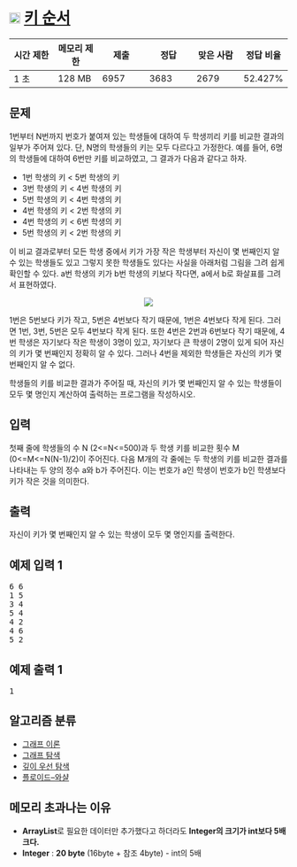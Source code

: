 # <img src="https://d2gd6pc034wcta.cloudfront.net/tier/12.svg" class="solvedac-tier" style="user-select: auto;" width="20px"> [키 순서](https://www.acmicpc.net/problem/2458)
<div class="col-md-12" style="user-select: auto;">
			<div class="table-responsive" style="user-select: auto;">
				<table class="table" id="problem-info" style="user-select: auto;">
				<thead style="user-select: auto;">
				<tr style="user-select: auto;">
									<th style="width: 16%; user-select: auto;">시간 제한</th>
					<th style="width: 16%; user-select: auto;">메모리 제한</th>
					<th style="width: 17%; user-select: auto;">제출</th>
					<th style="width: 17%; user-select: auto;">정답</th>
					<th style="width: 17%; user-select: auto;">맞은 사람</th>
					<th style="width: 17%; user-select: auto;">정답 비율</th>
								</tr>
				</thead>
				<tbody style="user-select: auto;">
				<tr style="user-select: auto;">
				<td style="user-select: auto;">1 초</td>
				<td style="user-select: auto;">128 MB</td>
									<td style="user-select: auto;">6957</td>
					<td style="user-select: auto;">3683</td>
					<td style="user-select: auto;">2679</td>
					<td style="user-select: auto;">52.427%</td>
								</tr>
				</tbody>
				</table>
			</div>
		</div>
		
## 문제
1번부터 N번까지 번호가 붙여져 있는 학생들에 대하여 두 학생끼리 키를 비교한 결과의 일부가 주어져 있다. 단, N명의 학생들의 키는 모두 다르다고 가정한다. 예를 들어, 6명의 학생들에 대하여 6번만 키를 비교하였고, 그 결과가 다음과 같다고 하자. 

- 1번 학생의 키 < 5번 학생의 키
- 3번 학생의 키 < 4번 학생의 키
- 5번 학생의 키 < 4번 학생의 키
- 4번 학생의 키 < 2번 학생의 키
- 4번 학생의 키 < 6번 학생의 키
- 5번 학생의 키 < 2번 학생의 키

이 비교 결과로부터 모든 학생 중에서 키가 가장 작은 학생부터 자신이 몇 번째인지 알 수 있는 학생들도 있고 그렇지 못한 학생들도 있다는 사실을 아래처럼 그림을 그려 쉽게 확인할 수 있다. a번 학생의 키가 b번 학생의 키보다 작다면, a에서 b로 화살표를 그려서 표현하였다. 

<p align="center">
  <img src ="https://www.acmicpc.net/upload/images/ccc.png">
</p>

1번은 5번보다 키가 작고, 5번은 4번보다 작기 때문에, 1번은 4번보다 작게 된다. 그러면 1번, 3번, 5번은 모두 4번보다 작게 된다. 또한 4번은 2번과 6번보다 작기 때문에, 4번 학생은 자기보다 작은 학생이 3명이 있고, 자기보다 큰 학생이 2명이 있게 되어 자신의 키가 몇 번째인지 정확히 알 수 있다. 그러나 4번을 제외한 학생들은 자신의 키가 몇 번째인지 알 수 없다. 

학생들의 키를 비교한 결과가 주어질 때, 자신의 키가 몇 번째인지 알 수 있는 학생들이 모두 몇 명인지 계산하여 출력하는 프로그램을 작성하시오.

## 입력
첫째 줄에 학생들의 수 N (2<=N<=500)과 두 학생 키를 비교한 횟수 M (0<=M<=N(N-1)/2)이 주어진다. 다음 M개의 각 줄에는 두 학생의 키를 비교한 결과를 나타내는 두 양의 정수 a와 b가 주어진다. 이는 번호가 a인 학생이 번호가 b인 학생보다 키가 작은 것을 의미한다. 

## 출력
자신이 키가 몇 번째인지 알 수 있는 학생이 모두 몇 명인지를 출력한다.

<div class="row" style="user-select: auto;">
					<div class="col-md-6" style="user-select: auto;">
						<section id="sampleinput1" style="user-select: auto;">
						<div class="headline" style="user-select: auto;">
						<h2 style="user-select: auto;">예제 입력 1
						</h2>
						</div>
						<pre class="sampledata" id="sample-input-1" style="user-select: auto;">6 6
1 5
3 4
5 4
4 2
4 6
5 2
</pre>
						</section>
					</div>
					<div class="col-md-6" style="user-select: auto;">
						<section id="sampleoutput1" style="user-select: auto;">
						<div class="headline" style="user-select: auto;">
						<h2 style="user-select: auto;">예제 출력 1
						</h2>
						</div>
						<pre class="sampledata" id="sample-output-1" style="user-select: auto;">1
</pre>
						</section>
					</div>
</div>

<div class="col-md-12" style="user-select: auto;">
					<section id="problem_tags" style="user-select: auto;">
					<div class="headline" style="user-select: auto;">
					<h2 style="user-select: auto;">알고리즘 분류</h2>
					</div>
					<div class="spoiler" style="user-select: auto;">
  					<ul class="spoiler-list" style="user-select: auto;">
  						  							<li style="user-select: auto;">
  							<a href="/problem/tag/7" class="spoiler-link" style="user-select: auto;">그래프 이론</a>
  							</li>
  						  							<li style="user-select: auto;">
  							<a href="/problem/tag/11" class="spoiler-link" style="user-select: auto;">그래프 탐색</a>
  							</li>
  						  							<li style="user-select: auto;">
  							<a href="/problem/tag/127" class="spoiler-link" style="user-select: auto;">깊이 우선 탐색</a>
  							</li>
  						  							<li style="user-select: auto;">
  							<a href="/problem/tag/31" class="spoiler-link" style="user-select: auto;">플로이드–와샬</a>
  							</li>
  						  					</ul>
					</div>
										</section>
				</div>


## 메모리 초과나는 이유
 - **ArrayList**로 필요한 데이터만 추가했다고 하더라도 **Integer의 크기가 int보다 5배 크다.**
 - **Integer** : **20 byte** (16byte + 참조 4byte) - int의 5배
